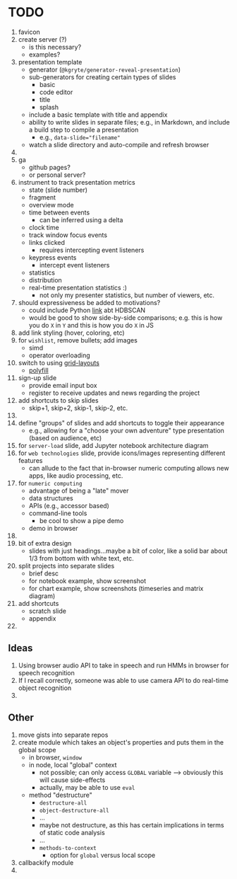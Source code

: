 TODO
====

1. favicon
2. create server (?)
	-	is this necessary?
	-	examples?
3. presentation template
	- 	generator (`@kgryte/generator-reveal-presentation`)
	- 	sub-generators for creating certain types of slides
		- 	basic
		- 	code editor
		- 	title
		- 	splash
	- 	include a basic template with title and appendix
	- 	ability to write slides in separate files; e.g., in Markdown, and include a build step to compile a presentation
		- 	e.g., `data-slide="filename"`
	- 	watch a slide directory and auto-compile and refresh browser
4. 
5. ga
	-	github pages?
	-	or personal server?
6. instrument to track presentation metrics
	-	state (slide number)
	- 	fragment
	- 	overview mode
	-	time between events
		-	can be inferred using a delta
	-	clock time
	-	track window focus events
	-	links clicked
		-	requires intercepting event listeners
	-	keypress events
		-	intercept event listeners
	-	statistics
	-	distribution
	- 	real-time presentation statistics :)
		-	not only my presenter statistics, but number of viewers, etc.
7. should expressiveness be added to motivations?
	-	could include Python [link](http://nbviewer.jupyter.org/github/lmcinnes/hdbscan/blob/master/notebooks/Python%20vs%20Java.ipynb) abt HDBSCAN
	- 	would be good to show side-by-side comparisons; e.g. this is how you do `X` in `Y` and this is how you do `X` in JS
8. add link styling (hover, coloring, etc)
9. for `wishlist`, remove bullets; add images
	-	simd
	-	operator overloading
10. switch to using [grid-layouts](https://hacks.mozilla.org/2015/09/the-future-of-layout-with-css-grid-layouts/)
	-	[polyfill](https://github.com/FremyCompany/css-grid-polyfill)
11. sign-up slide
	-	provide email input box
	-	register to receive updates and news regarding the project
12. add shortcuts to skip slides
	-	skip+1, skip+2, skip-1, skip-2, etc.
13. 
14. define "groups" of slides and add shortcuts to toggle their appearance
	-	e.g., allowing for a "choose your own adventure" type presentation (based on audience, etc)
15. for `server-load` slide, add Jupyter notebook architecture diagram
16. for `web technologies` slide, provide icons/images representing different features
	-	can allude to the fact that in-browser numeric computing allows new apps, like audio processing, etc.
17. for `numeric computing`
	-	advantage of being a "late" mover
	-	data structures
	-	APIs (e.g., accessor based)
	-	command-line tools
		-	be cool to show a pipe demo
	- 	demo in browser
18. 
19. bit of extra design
	-	slides with just headings...maybe a bit of color, like a solid bar about 1/3 from bottom with white text, etc.
20. split projects into separate slides
	-	brief desc
	- 	for notebook example, show screenshot
	- 	for chart example, show screenshots (timeseries and matrix diagram)
21. add shortcuts
	- 	scratch slide
	- 	appendix
22. 


## Ideas

1. Using browser audio API to take in speech and run HMMs in browser for speech recognition
2. If I recall correctly, someone was able to use camera API to do real-time object recognition
3. 



## Other

1. move gists into separate repos
2. create module which takes an object's properties and puts them in the global scope
	-	in browser, `window`
	-	in node, local "global" context
		-	not possible; can only access `GLOBAL` variable --> obviously this will cause side-effects
		-	actually, may be able to use `eval`
	-	method "destructure"
		-	`destructure-all`
		-	`object-destructure-all`
		-	...
		-	maybe not destructure, as this has certain implications in terms of static code analysis
		-	...
		-	`methods-to-context`
			-	option for `global` versus local scope
3. callbackify module
4. 

